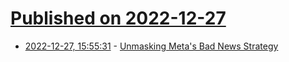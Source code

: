 # [Published on 2022-12-27](index.md)

* [2022-12-27, 15:55:31](https://news.ycombinator.com/item?id=34149716) - [Unmasking Meta's Bad News Strategy](https://memo.co/blog/unmasking-metas-bad-news-strategy/)
